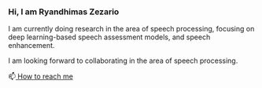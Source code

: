 ### Hi, I am Ryandhimas Zezario 
I am currently doing research in the area of speech processing, focusing on deep learning-based speech assessment models, and speech enhancement.

I am looking forward to collaborating in the area of speech processing.

📫<a href="https://www.linkedin.com/in/ryandhimas/" target="_blank"> How to reach me</a>  


<!--
**dhimasryan/dhimasryan** is a ✨ _special_ ✨ repository because its `README.md` (this file) appears on your GitHub profile.

Here are some ideas to get you started:

- 🔭 I’m currently working on ...
- 🌱 I’m currently learning ...
- 👯 I’m looking to collaborate on ...
- 🤔 I’m looking for help with ...
- 💬 Ask me about ...
- 📫 How to reach me: ...
- 😄 Pronouns: ...
- ⚡ Fun fact: ...
-->
